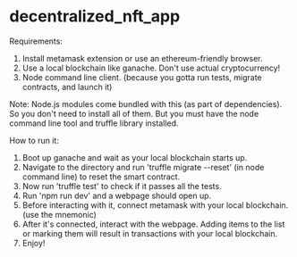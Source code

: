 # decentralized_nft_app

Requirements:

1. Install metamask extension or use an ethereum-friendly browser.
2. Use a local blockchain like ganache. Don't use actual cryptocurrency! 
3. Node command line client. (because you gotta run tests, migrate contracts, and launch it)

Note: Node.js modules come bundled with this (as part of dependencies). So you don't need to install all of them. But you must have the node command line tool and truffle library installed.

How to run it:

1. Boot up ganache and wait as your local blockchain starts up.
2. Navigate to the directory and run 'truffle migrate --reset' (in node command line) to reset the smart contract.
3. Now run 'truffle test' to check if it passes all the tests.
4. Run 'npm run dev' and a webpage should open up.
5. Before interacting with it, connect metamask with your local blockchain. (use the mnemonic)
6. After it's connected, interact with the webpage. Adding items to the list or marking them will result in transactions with your local blockchain.
7. Enjoy!
